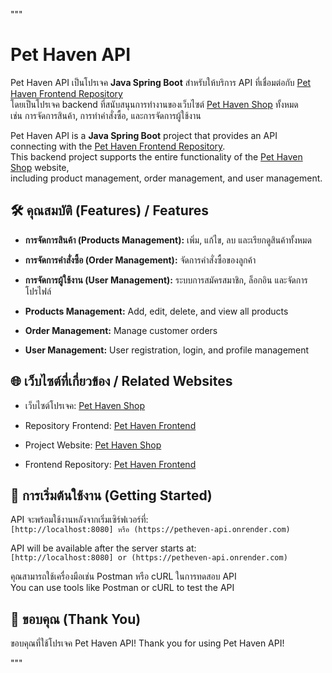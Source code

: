 """
# Pet Haven API

Pet Haven API เป็นโปรเจค **Java Spring Boot** สำหรับให้บริการ API ที่เชื่อมต่อกับ [Pet Haven Frontend Repository](https://github.com/username/pet-haven-frontend)  
โดยเป็นโปรเจค backend ที่สนับสนุนการทำงานของเว็บไซต์ [Pet Haven Shop](https://pet-haven-shop.netlify.app) ทั้งหมด  
เช่น การจัดการสินค้า, การทำคำสั่งซื้อ, และการจัดการผู้ใช้งาน  

Pet Haven API is a **Java Spring Boot** project that provides an API connecting with the [Pet Haven Frontend Repository](https://github.com/username/pet-haven-frontend).  
This backend project supports the entire functionality of the [Pet Haven Shop](https://pet-haven-shop.netlify.app) website,  
including product management, order management, and user management.

## 🛠 คุณสมบัติ (Features) / Features
- **การจัดการสินค้า (Products Management):** เพิ่ม, แก้ไข, ลบ และเรียกดูสินค้าทั้งหมด  
- **การจัดการคำสั่งซื้อ (Order Management):** จัดการคำสั่งซื้อของลูกค้า  
- **การจัดการผู้ใช้งาน (User Management):** ระบบการสมัครสมาชิก, ล็อกอิน และจัดการโปรไฟล์  

- **Products Management:** Add, edit, delete, and view all products  
- **Order Management:** Manage customer orders  
- **User Management:** User registration, login, and profile management  

## 🌐 เว็บไซต์ที่เกี่ยวข้อง / Related Websites
- เว็บไซต์โปรเจค: [Pet Haven Shop](https://pet-haven-shop.netlify.app)  
- Repository Frontend: [Pet Haven Frontend](https://github.com/Patiz-pao/pethaven-frontend)

- Project Website: [Pet Haven Shop](https://pet-haven-shop.netlify.app)  
- Frontend Repository: [Pet Haven Frontend](https://github.com/Patiz-pao/pethaven-frontend)

## 🚀 การเริ่มต้นใช้งาน (Getting Started)
API จะพร้อมใช้งานหลังจากเริ่มเซิร์ฟเวอร์ที่:  
`[http://localhost:8080] หรือ (https://petheven-api.onrender.com)`  

API will be available after the server starts at:  
`[http://localhost:8080] or (https://petheven-api.onrender.com)`

คุณสามารถใช้เครื่องมือเช่น Postman หรือ cURL ในการทดสอบ API  
You can use tools like Postman or cURL to test the API

## 🙏 ขอบคุณ (Thank You)
ขอบคุณที่ใช้โปรเจค Pet Haven API!
Thank you for using Pet Haven API!

"""
